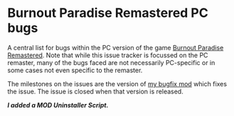 # Burnout Paradise Remastered PC bugs

A central list for bugs within the PC version of the game [Burnout Paradise Remastered](https://www.ea.com/en-gb/games/burnout/burnout-paradise-remastered). Note that while this issue tracker is focussed on the PC remaster, many of the bugs faced are not necessarily PC-specific or in some cases not even specific to the remaster.

The milestones on the issues are the version of [my bugfix mod](https://bpr.bo98.uk/) which fixes the issue. The issue is closed when that version is released.

***I added a MOD Uninstaller Script.***
